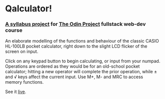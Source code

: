 # Qalculator!

### [A syllabus project](https://www.theodinproject.com/paths/foundations/courses/foundations/lessons/calculator) for [The Odin Project](https://www.theodinproject.com/) fullstack web-dev course

An elaborate modelling of the functions and behaviour of the classic CASIO HL-100LB pocket calculator, right down to the slight LCD flicker of the screen on input.

Click on any keypad button to begin calculating, or input from your numpad. Operations are ordered as they would be for an old-school pocket calculator; hitting a new operator will complete the prior operation, while ± and √ keys affect the current input. Use M+, M- and MRC to access memory functions.

See it [live](https://acksil-droid.github.io/calculator/).
